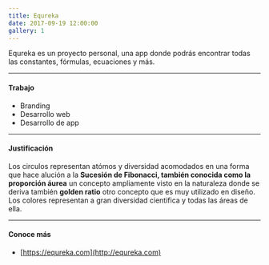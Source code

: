 ```yaml
---
title: Equreka
date: 2017-09-19 12:00:00
gallery: 1
---
```

Equreka es un proyecto personal, una app donde podrás encontrar todas las constantes, fórmulas, ecuaciones y más.

---

#### Trabajo
- Branding
- Desarrollo web
- Desarrollo de app

---

#### Justificación
Los circulos representan atómos y diversidad acomodados en una forma que hace alución a la **Sucesión de Fibonacci, también conocida como la proporción áurea** un concepto ampliamente visto en la naturaleza donde se deriva también **golden ratio** otro concepto que es muy utilizado en diseño. Los colores representan a gran diversidad cientifica y todas las áreas de ella.

---

#### Conoce más
- [https://equreka.com](http://equreka.com)
